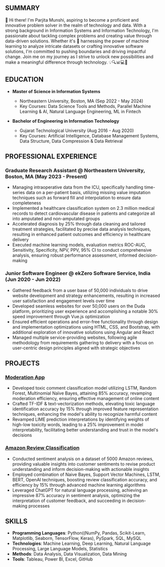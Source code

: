 ## SUMMARY 
👋 Hi there! I'm Parjita Munshi, aspiring to become a proficient and innovative problem solver in the realm of technology and data. With a strong background in Information Systems and Information Technology, I'm passionate about tackling complex problems and creating value through data-driven solutions. Whether it's 🚀 harnessing the power of machine learning to analyze intricate datasets or crafting innovative software solutions, I'm committed to pushing boundaries and driving impactful change. Join me on my journey as I strive to unlock new possibilities and make a meaningful difference through technology. 💡🔍📊💻🌟

## EDUCATION

- **Master of Science in Information Systems**
  - Northeastern University, Boston, MA (Sep 2022 - May 2024)
  - Key Courses: Data Science Tools and Methods, Parallel Machine Learning & AI, Natural Language Engineering, ML in Fintech
    
- **Bachelor of Engineering in Information Technology**
  - Gujarat Technological University (Aug 2016 - Aug 2020)
  - Key Courses: Artificial Intelligence, Database Management Systems, Data Structure, Data Compression & Data Retrieval

## PROFESSIONAL EXPERIENCE

### Graduate Research Assistant  @ Northeastern University, Boston, MA (May 2023 - Present)
- Managing intraoperative data from the ICU, specifically handling time-series data on a per-patient basis, utilizing 
missing value imputation techniques such as forward fill and interpolation to ensure data completeness
- Implemented a healthcare classification system on 2.3 million medical records to detect cardiovascular disease
in patients and categorize all into amputated and non-amputated groups
- Accelerated diagnosis by 25% through data cleaning and tailored treatment strategies, facilitated by precise 
data analysis techniques, resulting in enhanced patient outcomes and efficiency in healthcare delivery
- Executed machine learning models, evaluation metrics ROC-AUC, Sensitivity, Specificity, NPV, PPV, 95% 
CI to conduct comprehensive analysis, ensuring robust performance assessment, informed decision-making

### Junior Software Engineer @ ekZero Software Service, India (Jun 2020 - Jun 2022)
- Gathered feedback from a user base of 50,000 individuals to drive website development and strategy 
enhancements, resulting in increased user satisfaction and engagement levels over time
- Developed seamless websites for over 50,000 users on the Duda platform, prioritizing user experience and 
accomplishing a notable 30% speed improvement through Vue.js optimization
- Ensured efficient operations and error-free functionality through design and implementation optimizations 
using HTML, CSS, and Bootstrap, with additional exploration of innovative solutions using Angular and React
- Managed multiple service-providing websites, following agile methodology from requirements gathering to 
delivery with a focus on user-centric design principles aligned with strategic objectives

## PROJECTS

### [Moderation App](https://github.com/ParjitaMunshi/Moderation-Application)
- Developed toxic comment classification model utilizing LSTM, Random Forest, Multinomial Naïve Bayes, 
attaining 85% accuracy, revamping moderation efficiency, ensuring effective management of online content
- Crafted TF-IDF & text-vectorization methods, elevating toxic language identification accuracy by 15% through 
improved feature representation techniques, enhancing the model's ability to recognize harmful content 
- Revamped LIME prediction interpretations by identifying weights of high-low toxicity words, leading to a 
25% improvement in model interpretability, facilitating better understanding and trust in the model's decisions

### [Amazon Review Classification]( https://github.com/ParjitaMunshi/Amazon-Reviews-Classification)
- Conducted sentiment analysis on a dataset of 5000 Amazon reviews, providing valuable insights into customer 
sentiments to revise product understanding and inform decision-making with actionable insights
- Employed combination of Naive Bayes, Support Vector Machines, LSTM, BERT, OpenAI techniques, 
boosting review classification accuracy, and efficiency by 15% through advanced machine learning algorithms
- Leveraged ChatGPT for natural language processing, achieving an impressive 87% accuracy in sentiment 
analysis, optimizing the interpretation of customer feedback, and succeeding in decision-making processes


## SKILLS 

- **Programming Languages**: Python((NumPy, Pandas, Scikit-Learn, Matplotlib, Seaborn, TensorFlow, Keras), PySpark, SQL, MySQL
- **Technologies**: Machine Learning, Deep Learning, Natural Language Processing, Large Language Models, Statistics
- **Methods**: Data Analysis, Data Visualization, Data Mining
- **Tools**: Tableau, Power BI, Excel, GitHub
